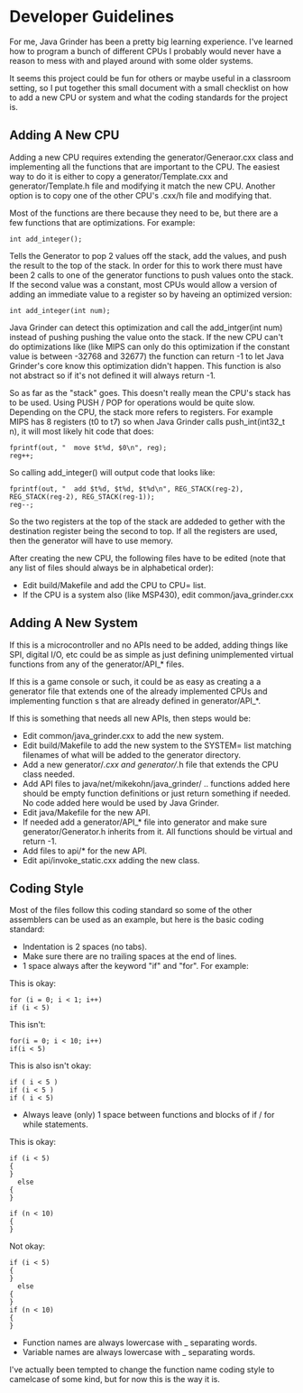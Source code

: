 Developer Guidelines
====================

For me, Java Grinder has been a pretty big learning experience.
I've learned how to program a bunch of different CPUs I probably
would never have a reason to mess with and played around with some
older systems.

It seems this project could be fun for others or maybe useful in
a classroom setting, so I put together this small document with
a small checklist on how to add a new CPU or system and what the
coding standards for the project is.

Adding A New CPU
----------------

Adding a new CPU requires extending the generator/Generaor.cxx class
and implementing all the functions that are important to the CPU.
The easiest way to do it is either to copy a generator/Template.cxx
and generator/Template.h file and modifying it match the new CPU.
Another option is to copy one of the other CPU's .cxx/h file and
modifying that.

Most of the functions are there because they need to be, but there are
a few functions that are optimizations.  For example:

    int add_integer();

Tells the Generator to pop 2 values off the stack, add the values, and
push the result to the top of the stack.  In order for this to work
there must have been 2 calls to one of the generator functions to push
values onto the stack.  If the second value was a constant, most CPUs
would allow a version of adding an immediate value to a register so
by haveing an optimized version:

    int add_integer(int num);

Java Grinder can detect this optimization and call the add_intger(int num)
instead of pushing pushing the value onto the stack.  If the new CPU
can't do optimizations like (like MIPS can only do this optimization if
the constant value is between -32768 and 32677) the function can return
-1 to let Java Grinder's core know this optimization didn't happen.  This
function is also not abstract so if it's not defined it will always return
-1.

So as far as the "stack" goes.  This doesn't really mean the CPU's stack
has to be used.  Using PUSH / POP for operations would be quite slow.
Depending on the CPU, the stack more refers to registers.  For example
MIPS has 8 registers (t0 to t7) so when Java Grinder calls
push_int(int32_t n), it will most likely hit code that does:

    fprintf(out, "  move $t%d, $0\n", reg);
    reg++;

So calling add_integer() will output code that looks like:

    fprintf(out, "  add $t%d, $t%d, $t%d\n", REG_STACK(reg-2), REG_STACK(reg-2), REG_STACK(reg-1));
    reg--;

So the two registers at the top of the stack are addeded to gether with
the destination register being the second to top.  If all the registers
are used, then the generator will have to use memory.

After creating the new CPU, the following files have to be edited (note
that any list of files should always be in alphabetical order):

* Edit build/Makefile and add the CPU to CPU= list.
* If the CPU is a system also (like MSP430), edit common/java_grinder.cxx

Adding A New System
-------------------

If this is a microcontroller and no APIs need to be added, adding things
like SPI, digital I/O, etc could be as simple as just defining unimplemented
virtual functions from any of the generator/API_* files.

If this is a game console or such, it could be as easy as creating a
a generator file that extends one of the already implemented CPUs and
implementing function s that are already defined in generator/API_*.

If this is something that needs all new APIs, then steps would be:

* Edit common/java_grinder.cxx to add the new system.
* Edit build/Makefile to add the new system to the SYSTEM= list matching filenames of what will be added to the generator directory.
* Add a new generator/*.cxx and generator/*.h file that extends the CPU class needed.
* Add API files to java/net/mikekohn/java_grinder/ .. functions added here should be empty function definitions or just return something if needed.  No code added here would be used by Java Grinder.
* Edit java/Makefile for the new API.
* If needed add a generator/API_* file into generator and make sure generator/Generator.h inherits from it.  All functions should be virtual and return -1.
* Add files to api/* for the new API.
* Edit api/invoke_static.cxx adding the new class.

Coding Style
------------

Most of the files follow this coding standard so some of the other
assemblers can be used as an example, but here is the basic coding
standard:

* Indentation is 2 spaces (no tabs).
* Make sure there are no trailing spaces at the end of lines.
* 1 space always after the keyword "if" and "for".  For example:

This is okay:

    for (i = 0; i < 1; i++)
    if (i < 5)

This isn't:

    for(i = 0; i < 10; i++)
    if(i < 5)

This is also isn't okay:

    if ( i < 5 )
    if (i < 5 )
    if ( i < 5)

* Always leave (only) 1 space between functions and blocks of if / for while statements.

This is okay:

    if (i < 5)
    {
    }
      else
    {
    }

    if (n < 10)
    {
    }

Not okay:


    if (i < 5)
    {
    }
      else
    {
    }
    if (n < 10)
    {
    }

* Function names are always lowercase with _ separating words.
* Variable names are always lowercase with _ separating words.

I've actually been tempted to change the function name coding style
to camelcase of some kind, but for now this is the way it is.


